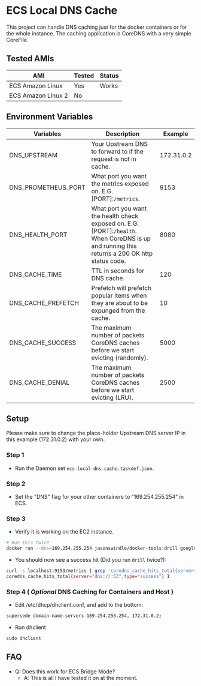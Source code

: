 # ECS Local DNS Cache
This project can handle DNS caching just for the docker containers or for the whole instance.  The caching application is CoreDNS with a very simple CoreFile.

## Tested AMIs
| AMI | Tested | Status |
| --- | ---    | ---    |
| ECS Amazon Linux | Yes | Works |
| ECS Amazon Linux 2 | No | |

## Environment Variables

| Variables | Description | Example |
| --- | ---   | ---     |
| DNS_UPSTREAM | Your Upstream DNS to forward to if the request is not in cache. | 172.31.0.2 |
| DNS_PROMETHEUS_PORT | What port you want the metrics exposed on. E.G. [PORT]:`/metrics`. | 9153 |
| DNS_HEALTH_PORT | What port you want the health check exposed on. E.G. [PORT]:`/health`. When CoreDNS is up and running this returns a 200 OK http status code. | 8080 |
| DNS_CACHE_TIME | TTL in seconds for DNS cache. | 120 |
| DNS_CACHE_PREFETCH | Prefetch will prefetch popular items when they are about to be expunged from the cache. | 10 |
| DNS_CACHE_SUCCESS | The maximum number of packets CoreDNS caches before we start evicting (randomly). | 5000 |
| DNS_CACHE_DENIAL | The maximum number of packets CoreDNS caches before we start evicting (LRU). | 2500 |

## Setup
Please make sure to change the place-holder Upstream DNS server IP in this example (172.31.0.2) with your own. 

### Step 1

- Run the Daemon set `ecs-local-dns-cache.taskdef.json`.

### Step 2

- Set the "DNS" flag for your other containers to "169.254.255.254" in ECS.

### Step 3

- Verify it is working on the EC2 instance.

``` bash
# Run this twice
docker run --dns=169.254.255.254 jasonswindle/docker-tools:drill google.com
```

- You should now see a success hit (Did you run `drill` twice?):

```bash
curl -s localhost:9153/metrics | grep 'coredns_cache_hits_total{server="dns://:53",type="success"}'
coredns_cache_hits_total{server="dns://:53",type="success"} 1
```

### Step 4 ( _Optional_ DNS Caching for Containers and Host )

- Edit /etc/dhcp/dhclient.conf, and add to the bottom:

```bash
supersede domain-name-servers 169.254.255.254, 172.31.0.2;
```

- Run dhclient

```bash
sudo dhclient
```

## FAQ
- Q: Does this work for ECS Bridge Mode?
  - A: This is all I have tested it on at the moment.
